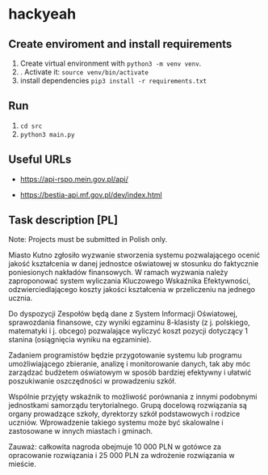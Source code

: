 # hackyeah

## Create enviroment and install requirements

1. Create virtual environment with `python3 -m venv venv`.
2. . Activate it: `source venv/bin/activate`
3. install dependencies `pip3 install -r requirements.txt`

## Run

1. `cd src`
2. `python3 main.py`

## Useful URLs

* <https://api-rspo.mein.gov.pl/api/>

* <https://bestia-api.mf.gov.pl/dev/index.html>

## Task description [PL]

Note: Projects must be submitted in Polish only.

Miasto Kutno zgłosiło wyzwanie stworzenia systemu pozwalającego ocenić jakość kształcenia w danej jednostce oświatowej w stosunku do faktycznie poniesionych nakładów finansowych. W ramach wyzwania należy zaproponować system wyliczania Kluczowego Wskaźnika Efektywności, odzwierciedlającego koszty jakości kształcenia w przeliczeniu na jednego ucznia. 

Do dyspozycji Zespołów będą dane z System Informacji Oświatowej, sprawozdania finansowe, czy wyniki egzaminu 8-klasisty (z j. polskiego, matematyki i j. obcego) pozwalające wyliczyć koszt pozycji dotyczący 1 stanina (osiągnięcia wyniku na egzaminie). 

Zadaniem programistów będzie przygotowanie systemu lub programu umożliwiającego zbieranie, analizę i monitorowanie danych, tak aby móc zarządzać budżetem oświatowym w sposób bardziej efektywny i ułatwić poszukiwanie oszczędności w prowadzeniu szkół. 

Wspólnie przyjęty wskaźnik to możliwość porównania z innymi podobnymi jednostkami samorządu terytorialnego. Grupą docelową rozwiązania są organy prowadzące szkoły, dyrektorzy szkół podstawowych i rodzice uczniów. Wprowadzenie takiego systemu może być skalowalne i zastosowane w innych miastach i gminach. 

Zauważ: całkowita nagroda obejmuje 10 000 PLN w gotówce za opracowanie rozwiązania i 25 000 PLN za wdrożenie rozwiązania w mieście.